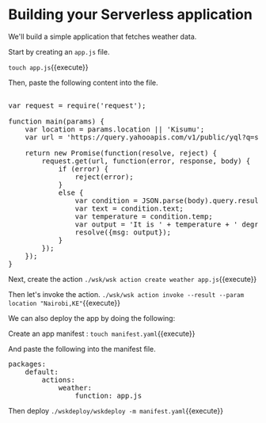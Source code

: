 # Building your Serverless application

We'll build a simple application that fetches weather data.

Start by creating an `app.js` file.

`touch app.js`{{execute}}

Then, paste the following content into the file.

<pre class="file" data-filename="app.js" data-target="replace"> 
var request = require('request');

function main(params) {
    var location = params.location || 'Kisumu';
    var url = 'https://query.yahooapis.com/v1/public/yql?q=select item.condition from weather.forecast where woeid in (select woeid from geo.places(1) where text="' + location + '")&format=json';

    return new Promise(function(resolve, reject) {
        request.get(url, function(error, response, body) {
            if (error) {
                reject(error);
            }
            else {
                var condition = JSON.parse(body).query.results.channel.item.condition;
                var text = condition.text;
                var temperature = condition.temp;
                var output = 'It is ' + temperature + ' degrees in ' + location + ' and ' + text;
                resolve({msg: output});
            }
        });
    });
}
</pre> 

Next, create the action
`./wsk/wsk action create weather app.js`{{execute}}

Then let's invoke the action.
`./wsk/wsk action invoke --result --param location "Nairobi,KE"`{{execute}}

We can also deploy the app by doing the following: 

Create an app manifest :
`touch manifest.yaml`{{execute}} 

And paste the following into the manifest file.
<pre class="file" data-filename="manifest.yaml" data-target="replace">
packages:
    default:
        actions:
            weather:
                function: app.js
</pre>

Then deploy 
`./wskdeploy/wskdeploy -m manifest.yaml`{{execute}}